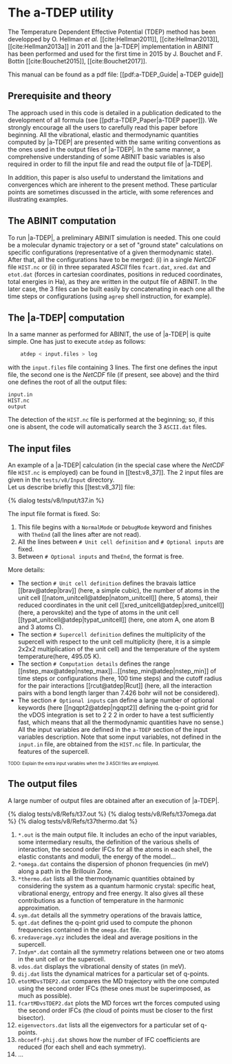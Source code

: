 # The a-TDEP utility  

The Temperature Dependent Effective Potential (TDEP) method
has been developped by O. Hellman *et al.* [[cite:Hellman2011]],
[[cite:Hellman2013]], [[cite:Hellman2013a]] in 2011 and the |a-TDEP| implementation
in ABINIT has been performed and used for the first time in 2015 by
J. Bouchet and F. Bottin [[cite:Bouchet2015]], [[cite:Bouchet2017]].

This manual can be found as a pdf file: [[pdf:a-TDEP_Guide| a-TDEP guide]]

## Prerequisite and theory

The approach used in this code is detailed in a publication dedicated to the development
of all formula (see [[pdf:a-TDEP_Paper|a-TDEP paper]]). We strongly encourage all the users to carefully read
this paper before beginning. All the vibrational, elastic and thermodynamic
quantities computed by |a-TDEP| are
presented with the same writing conventions as the ones used in the output files of |a-TDEP|.
In the same manner, a comprehensive understanding of some ABINIT basic variables is also required
in order to fill the input file and read the output file of |a-TDEP|.

In addition, this paper is also useful to understand
the limitations and convergences which are inherent to the present method.
These particular points are sometimes discussed in the
article, with some references and illustrating examples.

## The ABINIT computation

To run |a-TDEP|, a preliminary
ABINIT simulation is needed. This one could be a molecular dynamic trajectory
or a set of "ground state" calculations on specific configurations (representative of a given thermodynamic state).
After that, all the configurations have to be merged:
(i) in a single *NetCDF* file `HIST.nc` or (ii) in three separated *ASCII* files `fcart.dat`, `xred.dat` and
`etot.dat` (forces in cartesian coordinates, positions in reduced coordinates, total energies in Ha),
as they are written in the output file of ABINIT. In the later case, the 3 files can be built easily
by concatenating in each one all the time steps or configurations (using `agrep` shell instruction, for example).

## The |a-TDEP| computation

In a same manner as performed for ABINIT, the use of |a-TDEP| is quite simple. 
One has just to execute `atdep` as follows:

```sh
    atdep < input.files > log
```

with the `input.files` file containing 3 lines. The first one defines the input
file, the second one is the *NetCDF* file (if present, see above) and the third one
defines the root of all the output files:

    input.in
    HIST.nc
    output

The detection of the `HIST.nc` file is performed at the beginning; so, if this
one is absent, the code will automatically search the 3 `ASCII.dat` files.

## The input files

An example of a |a-TDEP|  calculation (in the special case where the *NetCDF* file `HIST.nc` is employed)
can be found in [[test:v8_37]]. The 2 input files are
given in the `tests/v8/Input` directory.  
Let us describe briefly this [[test:v8_37]] file:

{% dialog tests/v8/Input/t37.in %}

The input file format is fixed. So:

1. This file begins with a `NormalMode` or `DebugMode` keyword and finishes with `TheEnd` (all the lines after are not read).
2. All the lines between `# Unit cell definition` and `# Optional inputs` are fixed.
3. Between `# Optional inputs` and `TheEnd`, the format is free.

More details:

* The section `# Unit cell definition` defines the bravais lattice [[brav@atdep|brav]]
  (here, a simple cubic), the number of atoms in the unit cell [[natom_unitcell@atdep|natom_unitcell]]
  (here, 5 atoms), their reduced coordinates in the unit cell [[xred_unitcell@atdep|xred_unitcell]]
  (here, a perovskite) and the type of atoms in the unit cell [[typat_unitcell@atdep|typat_unitcell]]
  (here, one atom A, one atom B and 3 atoms C).
* The section `# Supercell definition` defines the multiplicity of the
  supercell with respect to the unit cell multiplicity (here, it is a simple
  2x2x2 multiplication of the unit cell) and the temperature of the system
  temperature(here, 495.05 K).
* The section `# Computation details` defines the range [[nstep_max@atdep|nstep_max]]...[[nstep_min@atdep|nstep_min]]
  of time steps or configurations (here, 100 time steps) and the
  cutoff radius for the pair interactions [[rcut@atdep|Rcut]] (here, all the interaction pairs
  with a bond length larger than 7.426 bohr will not be considered).
* The section `# Optional inputs` can define a large number of optional
  keywords (here [[ngqpt2@atdep|ngqpt2]] defining the q-point grid for the vDOS integration
  is set to 2 2 2 in order to have a test sufficiently fast, which means that
  all the thermodynamic quantities have no sense.)
All the input variables are defined in the `a-TDEP` section of the input variables description.
Note that some input variables, not defined in the `input.in` file, are obtained
from the `HIST.nc` file. In particular, the features of the supercell.

<sub><sup>TODO: Explain the extra input variables when the 3 ASCII files are employed.</sup></sub>

## The output files

A large number of output files are obtained after an execution of |a-TDEP|.

{% dialog tests/v8/Refs/t37.out %}
{% dialog tests/v8/Refs/t37omega.dat %}
{% dialog tests/v8/Refs/t37thermo.dat %}

1. `*.out` is the main output file. It includes an echo of the input variables,
   some intermediary results, the definition of the various shells of interaction,
   the second order IFCs for all the atoms in each shell, the elastic constants and moduli,
   the energy of the model...
2. `*omega.dat` contains the dispersion of phonon frequencies (in meV) along a path in the Brillouin Zone.
3. `*thermo.dat` lists all the thermodynamic quantities obtained by considering
   the system as a quantum harmonic crystal: specific heat, vibrational
   energy, entropy and free energy. It also gives all these contributions as a
   function of temperature in the harmonic approximation.
4. `sym.dat` details all the symmetry operations of the bravais lattice,
5. `qpt.dat` defines the q-point grid used to compute the phonon frequencies
   contained in the `omega.dat` file.
6. `xredaverage.xyz` includes the ideal and average positions in the supercell.
7. `Indym*.dat` contain all the symmetry relations between one or two atoms
   in the unit cell or the supercell.
8. `vdos.dat` displays the vibrational density of states (in meV).
9. `dij.dat` lists the dynamical matrices for a particular set of q-points.
10. `etotMDvsTDEP2.dat` compares the MD trajectory with the one computed
    using the second order IFCs (these ones must be superimposed, as much
    as possible).
11. `fcartMDvsTDEP2.dat` plots the MD forces wrt the forces computed using
    the second order IFCs (the cloud of points must be closer to the first bisector).
12. `eigenvectors.dat` lists all the eigenvectors for a particular set of q-points.
13. `nbcoeff-phij.dat` shows how the number of IFC coefficients are reduced (for each shell and each symmetry).
14. ...
